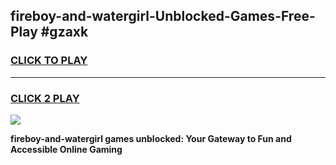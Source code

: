 
## fireboy-and-watergirl-Unblocked-Games-Free-Play #gzaxk
<h3>
<a href="https://us.freeplayer.one?title=fireboy-and-watergirl&ref=9M">CLICK TO PLAY</a></h3>
<hr>

<h3>
<a href="https://us.freeplayer.one?title=fireboy-and-watergirl&ref=9M">CLICK 2 PLAY</a>
  
</h3>

<a href="https://us.freeplayer.one?title=fireboy-and-watergirl&ref=9M"><img src="https://clearcache.store/games.png"></a>


**fireboy-and-watergirl games unblocked: Your Gateway to Fun and Accessible Online Gaming**
